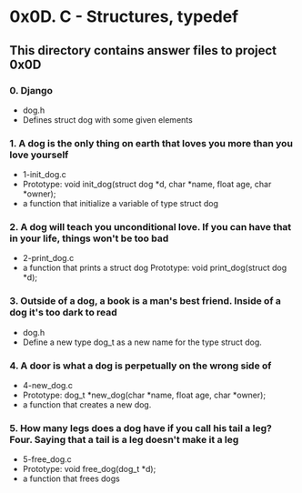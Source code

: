 # 0x0D. C - Structures, typedef
## This directory contains answer files to project 0x0D

### 0. Django
* dog.h
* Defines struct dog with some given elements

### 1. A dog is the only thing on earth that loves you more than you love yourself
* 1-init_dog.c
* Prototype: void init_dog(struct dog *d, char *name, float age, char *owner);
* a function that initialize a variable of type struct dog

### 2. A dog will teach you unconditional love. If you can have that in your life, things won't be too bad
* 2-print_dog.c
* a function that prints a struct dog
Prototype: void print_dog(struct dog *d);

### 3. Outside of a dog, a book is a man's best friend. Inside of a dog it's too dark to read
* dog.h
* Define a new type dog_t as a new name for the type struct dog.

### 4. A door is what a dog is perpetually on the wrong side of
* 4-new_dog.c
* Prototype: dog_t *new_dog(char *name, float age, char *owner);
* a function that creates a new dog.

### 5. How many legs does a dog have if you call his tail a leg? Four. Saying that a tail is a leg doesn't make it a leg
* 5-free_dog.c
* Prototype: void free_dog(dog_t *d);
* a function that frees dogs